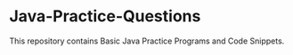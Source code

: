 # Java-Practice-Questions

This repository contains Basic Java Practice Programs and Code Snippets.
